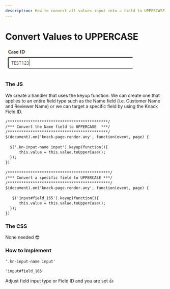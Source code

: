 ```yaml
---
description: How to convert all values input into a field to UPPERCASE
---
```


# Convert Values to UPPERCASE

![a Case ID converting to UPPERCASE as entered](../../.gitbook/assets/image%20%2853%29.png)

### The JS

We create a handler that uses the keyup function. We can create one that applies to an entire field type such as the Name field \(i.e. Customer Name and Reviewer Name\) or we can target a specific field by using the Knack Field ID.

```text
/********************************************/
/*** Convert the Name field to UPPERCASE  ***/
/********************************************/
$(document).on('knack-page-render.any', function(event, page) {
   
  $('.kn-input-name input').keyup(function(){
      this.value = this.value.toUpperCase();
  });
})

/*********************************************/
/*** Convert a specific field to UPPERCASE ***/
/*********************************************/
$(document).on('knack-page-render.any', function(event, page) {
  
   $('input#field_165').keyup(function(){
      this.value = this.value.toUpperCase();
  });
})
```

### The CSS

None needed 😎

### How to Implement

```text
'.kn-input-name input'
```

```text
'input#field_165'
```

Adjust field input type or Field ID and you are set 👍



